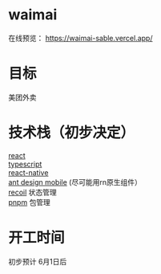 # waimai

在线预览： https://waimai-sable.vercel.app/


# 目标

美团外卖


# 技术栈（初步决定）
 
[react][1]    
[typescript][2]     
[react-native][3]   
[ant design mobile][5]   (尽可能用rn原生组件）   
[recoil][4]  状态管理     
[pnpm][6]  包管理     
 
[1]: https://reactjs.org/
[2]: https://www.typescriptlang.org/
[3]: https://reactnative.dev/
[4]: https://recoiljs.org/
[5]: https://mobile.ant.design/zh
[6]: https://pnpm.io/




# 开工时间

初步预计 6月1日后
